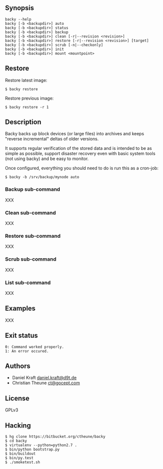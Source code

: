 ## Synopsis

    backy --help
    backy [-b <backupdir>] auto
    backy [-b <backupdir>] status
    backy [-b <backupdir>] backup
    backy [-b <backupdir>] clean [-r|--revision <revision>]
    backy [-b <backupdir>] restore [-r|--revision <revision>] [target]
    backy [-b <backupdir>] scrub [-n|--checkonly]
    backy [-b <backupdir>] init
    backy [-b <backupdir>] mount <mountpoint>

## Restore

Restore latest image:

    $ backy restore

Restore previous image:

    $ backy restore -r 1

## Description

Backy backs up block devices (or large files) into archives and keeps
"reverse incremental" deltas of older versions.

It supports regular verification of the stored data and is intended to be
as simple as possible, support disaster recovery even with basic system tools
(not using backy) and be easy to monitor.

Once configured, everything you should need to do is run this as a cron-job:

    $ backy -b /srv/backup/mynode auto


### Backup sub-command

XXX

### Clean sub-command

XXX

### Restore sub-command

XXX

### Scrub sub-command

XXX

### List sub-command

XXX

## Examples

XXX

## Exit status

    0: Command worked properly.
    1: An error occured.

## Authors

* Daniel Kraft <daniel.kraft@d9t.de>
* Christian Theune <ct@gocept.com>

## License

GPLv3

## Hacking

    $ hg clone https://bitbucket.org/ctheune/backy
    $ cd backy
    $ virtualenv --python=python2.7 .
    $ bin/python bootstrap.py
    $ bin/buildout
    $ bin/py.test
    $ ./smoketest.sh
